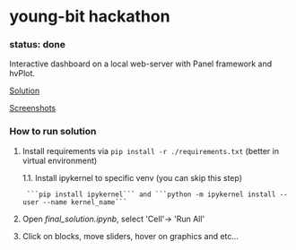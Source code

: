 # young-bit hackathon
### status: done
Interactive dashboard on a local web-server with Panel framework and hvPlot.

[Solution](./python)

[Screenshots](./data/images)

### How to run solution
1. Install requirements via ```pip install -r ./requirements.txt``` (better in virtual environment)

    1.1. Install ipykernel to specific venv (you can skip this step) 
    
        ```pip install ipykernel``` and ```python -m ipykernel install --user --name kernel_name```

2. Open *final_solution.ipynb*, select 'Cell'-> 'Run All'
3. Click on blocks, move sliders, hover on graphics and etc...

